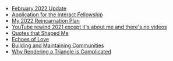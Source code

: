 <div class='blog card-navigation'>

- <a class="2022-02-update" href="#" onclick="handleLevel2CardClick(this)">February 2022 Update</a>
- <a class="interact-application" href="#" onclick="handleLevel2CardClick(this)">Application for the Interact Fellowship</a>
- <a class="2022-plans" href="#" onclick="handleLevel2CardClick(this)">My 2022 Reincarnation Plan</a>
- <a class="2021-recap" href="#" onclick="handleLevel2CardClick(this)">YouTube rewind 2021 except it's about me and there's no videos</a>
- <a class="quotes" href="#" onclick="handleLevel2CardClick(this)">Quotes that Shaped Me</a>
- <a class="echoes" href="#" onclick="handleLevel2CardClick(this)">Echoes of Love</a>
- <a class="community" href="#" onclick="handleLevel2CardClick(this)">Building and Maintaining Communities</a>
- <a class="vulkan-fundamentals" href="#" onclick="handleLevel2CardClick(this)">Why Rendering a Triangle is Complicated</a>

</div>
